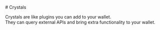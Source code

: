 # Crystals

Crystals are like plugins you can add to your wallet.    
They can query external APIs and bring extra functionality to your wallet.
